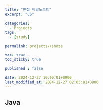 ```yaml
---
title: "면접 비밀노트트"
excerpt: "CS"

categories:
  - Projects
tags:
  - [study]

permalink: projects/csnote

toc: true
toc_sticky: true

published : false

date: 2024-12-27 10:00:01+0900
last_modified_at: 2024-12-27 02:05:01+0900
---
```


## Java